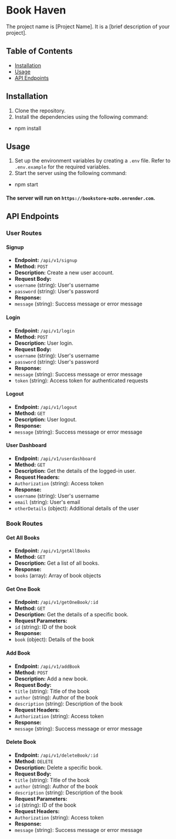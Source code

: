 # Book Haven

The project name is [Project Name]. It is a [brief description of your project].

## Table of Contents

- [Installation](#installation)
- [Usage](#usage)
- [API Endpoints](#api-endpoints)

## Installation

1. Clone the repository.
2. Install the dependencies using the following command:
- npm install

## Usage

1. Set up the environment variables by creating a `.env` file. Refer to `.env.example` for the required variables.
2. Start the server using the following command:
- npm start
#### The server will run on `https://bookstore-mz0o.onrender.com`.
## API Endpoints

### User Routes

#### Signup

- **Endpoint:** `/api/v1/signup`
- **Method:** `POST`
- **Description:** Create a new user account.
- **Request Body:**
- `username` (string): User's username
- `password` (string): User's password
- **Response:**
- `message` (string): Success message or error message

#### Login

- **Endpoint:** `/api/v1/login`
- **Method:** `POST`
- **Description:** User login.
- **Request Body:**
- `username` (string): User's username
- `password` (string): User's password
- **Response:**
- `message` (string): Success message or error message
- `token` (string): Access token for authenticated requests

#### Logout

- **Endpoint:** `/api/v1/logout`
- **Method:** `GET`
- **Description:** User logout.
- **Response:**
- `message` (string): Success message or error message

#### User Dashboard

- **Endpoint:** `/api/v1/userdashboard`
- **Method:** `GET`
- **Description:** Get the details of the logged-in user.
- **Request Headers:**
- `Authorization` (string): Access token
- **Response:**
- `username` (string): User's username
- `email` (string): User's email
- `otherDetails` (object): Additional details of the user

### Book Routes

#### Get All Books

- **Endpoint:** `/api/v1/getAllBooks`
- **Method:** `GET`
- **Description:** Get a list of all books.
- **Response:**
- `books` (array): Array of book objects

#### Get One Book

- **Endpoint:** `/api/v1/getOneBook/:id`
- **Method:** `GET`
- **Description:** Get the details of a specific book.
- **Request Parameters:**
- `id` (string): ID of the book
- **Response:**
- `book` (object): Details of the book

#### Add Book

- **Endpoint:** `/api/v1/addBook`
- **Method:** `POST`
- **Description:** Add a new book.
- **Request Body:**
- `title` (string): Title of the book
- `author` (string): Author of the book
- `description` (string): Description of the book
- **Request Headers:**
- `Authorization` (string): Access token
- **Response:**
- `message` (string): Success message or error message

#### Delete Book

- **Endpoint:** `/api/v1/deleteBook/:id`
- **Method:** `DELETE`
- **Description:** Delete a specific book.
- **Request Body:**
- `title` (string): Title of the book
- `author` (string): Author of the book
- `description` (string): Description of the book
- **Request Parameters:**
- `id` (string): ID of the book
- **Request Headers:**
- `Authorization` (string): Access token
- **Response:**
- `message` (string): Success message or error message
